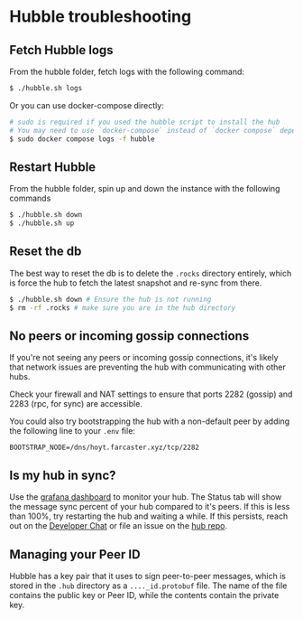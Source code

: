 # Hubble troubleshooting

## Fetch Hubble logs

From the hubble folder, fetch logs with the following command:

```bash
$ ./hubble.sh logs
```

Or you can use docker-compose directly:

```bash
# sudo is required if you used the hubble script to install the hub
# You may need to use `docker-compose` instead of `docker compose` depending on your docker setup
$ sudo docker compose logs -f hubble
```

## Restart Hubble

From the hubble folder, spin up and down the instance with the following commands

```bash
$ ./hubble.sh down
$ ./hubble.sh up
```

## Reset the db

The best way to reset the db is to delete the `.rocks` directory entirely, which is force the hub to fetch the latest
snapshot and re-sync from there.

```bash
$ ./hubble.sh down # Ensure the hub is not running
$ rm -rf .rocks # make sure you are in the hub directory
```

## No peers or incoming gossip connections

If you're not seeing any peers or incoming gossip connections, it's likely that network issues are preventing the hub
with communicating with other hubs.

Check your firewall and NAT settings to ensure that ports 2282 (gossip) and 2283 (rpc, for sync) are accessible.

You could also try bootstrapping the hub with a non-default peer by adding the following line to your `.env` file:

```dotenv
BOOTSTRAP_NODE=/dns/hoyt.farcaster.xyz/tcp/2282
```

## Is my hub in sync?

Use the [grafana dashboard](/hubble/monitoring) to monitor your hub. The Status tab will show the message sync
percent of your hub compared to it's peers. If this is less than 100%, try restarting the hub and waiting a while. If
this
persists, reach out on the [Developer Chat](https://t.me/farcasterdevchat) or file an issue on
the [hub repo](https://github.com/farcasterxyz/hub-monorepo/issues/new?assignees=&labels=&projects=&template=bug_report.md&title=bug%20%28hubble%29%3A).

## Managing your Peer ID

Hubble has a key pair that it uses to sign peer-to-peer messages, which is stored in the `.hub` directory as a `...._id.protobuf` file. The name of the file contains the public key or Peer ID, while the contents contain the private key.
